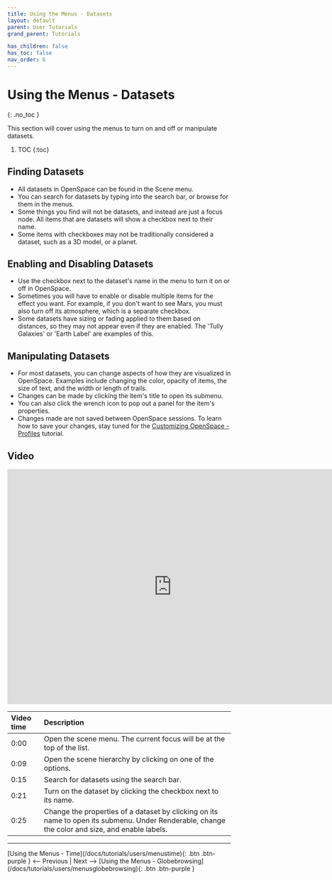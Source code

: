 ```yaml
---
title: Using the Menus - Datasets
layout: default
parent: User Tutorials
grand_parent: Tutorials

has_children: false
has_toc: false
nav_order: 6
---
```



# Using the Menus - Datasets
{: .no_toc }

This section will cover using the menus to turn on and off or manipulate datasets.

1. TOC
{:toc}

## Finding Datasets
 - All datasets in OpenSpace can be found in the Scene menu.
 - You can search for datasets by typing into the search bar, or browse for them in the menus.
 - Some things you find will not be datasets, and instead are just a focus node. All items that are datasets will show a checkbox next to their name.
 - Some items with checkboxes may not be traditionally considered a dataset, such as a 3D model, or a planet.

## Enabling and Disabling Datasets
 - Use the checkbox next to the dataset's name in the menu to turn it on or off in OpenSpace.
 - Sometimes you will have to enable or disable multiple items for the effect you want. For example, if you don't want to see Mars, you must also turn off its atmosphere, which is a separate checkbox.
 - Some datasets have sizing or fading applied to them based on distances, so they may not appear even if they are enabled. The 'Tully Galaxies' or 'Earth Label' are examples of this.

## Manipulating Datasets
 - For most datasets, you can change aspects of how they are visualized in OpenSpace. Examples include changing the color, opacity of items, the size of text, and the width or length of trails.
 - Changes can be made by clicking the item's title to open its submenu.
 - You can also click the wrench icon to pop out a panel for the item's properties.
 - Changes made are not saved between OpenSpace sessions. To learn how to save your changes, stay tuned for the [Customizing OpenSpace - Profiles](/docs/tutorials/users/customizingprofiles) tutorial.


## Video

<iframe width="740" height="530" src="https://www.youtube.com/embed/MGnsgElqo1w" frameborder="0" allow="autoplay; encrypted-media" allowfullscreen></iframe>

| Video time | Description |
|:-------------|:------------------|
| 0:00 | Open the scene menu. The current focus will be at the top of the list. |
| 0:09 | Open the scene hierarchy by clicking on one of the options. |
| 0:15 | Search for datasets using the search bar. |
| 0:21 | Turn on the dataset by clicking the checkbox next to its name. |
| 0:25 | Change the properties of a dataset by clicking on its name to open its submenu. Under Renderable, change the color and size, and enable labels. |

---
<span class="v-align-middle">
[Using the Menus - Time](/docs/tutorials/users/menustime){: .btn .btn-purple }
</span>
<span class="fs-6"><-- Previous |</span>
<span class="fs-6">Next -->  </span>
<span class="v-align-middle">
[Using the Menus - Globebrowsing](/docs/tutorials/users/menusglobebrowsing){: .btn .btn-purple }
</span>

